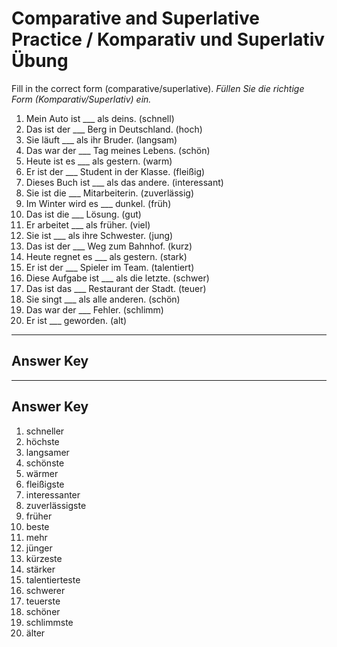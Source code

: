 # Comparative and Superlative Practice / Komparativ und Superlativ Übung

Fill in the correct form (comparative/superlative).
*Füllen Sie die richtige Form (Komparativ/Superlativ) ein.*

1. Mein Auto ist ___ als deins. (schnell)
2. Das ist der ___ Berg in Deutschland. (hoch)
3. Sie läuft ___ als ihr Bruder. (langsam)
4. Das war der ___ Tag meines Lebens. (schön)
5. Heute ist es ___ als gestern. (warm)
6. Er ist der ___ Student in der Klasse. (fleißig)
7. Dieses Buch ist ___ als das andere. (interessant)
8. Sie ist die ___ Mitarbeiterin. (zuverlässig)
9. Im Winter wird es ___ dunkel. (früh)
10. Das ist die ___ Lösung. (gut)
11. Er arbeitet ___ als früher. (viel)
12. Sie ist ___ als ihre Schwester. (jung)
13. Das ist der ___ Weg zum Bahnhof. (kurz)
14. Heute regnet es ___ als gestern. (stark)
15. Er ist der ___ Spieler im Team. (talentiert)
16. Diese Aufgabe ist ___ als die letzte. (schwer)
17. Das ist das ___ Restaurant der Stadt. (teuer)
18. Sie singt ___ als alle anderen. (schön)
19. Das war der ___ Fehler. (schlimm)
20. Er ist ___ geworden. (alt)

---

## Answer Key

---
## Answer Key

1. schneller
2. höchste
3. langsamer
4. schönste
5. wärmer
6. fleißigste
7. interessanter
8. zuverlässigste
9. früher
10. beste
11. mehr
12. jünger
13. kürzeste
14. stärker
15. talentierteste
16. schwerer
17. teuerste
18. schöner
19. schlimmste
20. älter
